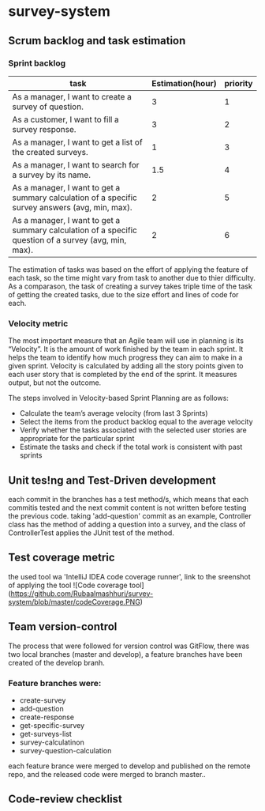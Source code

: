 # survey-system

## Scrum backlog and task estimation

### Sprint backlog
| task                                                                                                  | Estimation(hour) | priority |
|-------------------------------------------------------------------------------------------------------|------------------|----------|
| As a manager, I want to create a survey of question.                                                  | 3                | 1        |
| As a customer, I want to fill a survey response.                                                      | 3                | 2        |
| As a manager, I want to get a list of the created surveys.                                            | 1                | 3        |
| As a manager, I want to search for a survey by its name.                                              | 1.5              | 4        |
| As a manager, I want to get a summary calculation of a specific survey answers (avg, min, max).       | 2                | 5        |
| As a manager, I want to get a summary calculation of a specific question of a survey (avg, min, max). | 2                | 6        |

The estimation of tasks was based on the effort of applying the feature of each task, 
so the time might vary from task to another due to thier difficulty. As a comparason, the task of creating a survey takes triple time of the task of getting the created tasks, due to the size effort and lines of code for each.

### Velocity metric
The most important measure that an Agile team will use in planning is its “Velocity”. It is the amount of work finished by the team in each sprint. It helps the team to identify how much progress they can aim to make in a given sprint. Velocity is calculated by adding all the story points given to each user story that is completed by the end of the sprint. It measures output, but not the outcome.

The steps involved in Velocity-based Sprint Planning are as follows:
* Calculate the team’s average velocity (from last 3 Sprints)
* Select the items from the product backlog equal to the average velocity
* Verify whether the tasks associated with the selected user stories are appropriate for the particular sprint
* Estimate the tasks and check if the total work is consistent with past sprints

## Unit tes!ng and Test-Driven development
each commit in the branches has a test method/s, which means that each commitis tested and the next commit content is not written before testing the previous code.
taking 'add-question' commit as an example, Controller class has the method of adding a question into a survey, and the class of ControllerTest applies the JUnit test of the method.

## Test coverage metric
the used tool wa 'IntelliJ IDEA code coverage runner', link to the sreenshot of applying the tool ![Code coverage tool] (https://github.com/Rubaalmashhuri/survey-system/blob/master/codeCoverage.PNG)

## Team version-control
The process that were followed for version control was GitFlow, there was two local branches (master and develop),
a feature branches have been created of the develop branh.

### Feature branches were:
* create-survey
* add-question
* create-response
* get-specific-survey
* get-surveys-list
* survey-calculatinon
* survey-question-calculation

each feature brance were merged to develop and published on the remote repo, and the released code were merged to branch master..

## Code-review checklist
